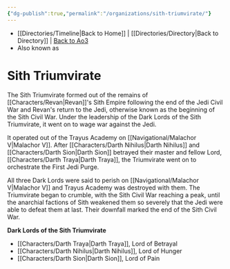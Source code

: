 ```yaml
---
{"dg-publish":true,"permalink":"/organizations/sith-triumvirate/"}
---
```


- [[Directories/Timeline\|Back to Home]] | [[Directories/Directory\|Back to Directory]] | [Back to Ao3](https://archiveofourown.org/works/19334440/chapters/45992584)
- Also known as

# Sith Triumvirate
The Sith Triumvirate formed out of the remains of [[Characters/Revan\|Revan]]'s Sith Empire following the end of the Jedi Civil War and Revan's return to the Jedi, otherwise known as the beginning of the Sith Civil War. Under the leadership of the Dark Lords of the Sith Triumvirate, it went on to wage war against the Jedi.

It operated out of the Trayus Academy on [[Navigational/Malachor V\|Malachor V]]. After [[Characters/Darth Nihilus\|Darth Nihilus]] and [[Characters/Darth Sion\|Darth Sion]] betrayed their master and fellow Lord, [[Characters/Darth Traya\|Darth Traya]], the Triumvirate went on to orchestrate the First Jedi Purge.

All three Dark Lords were said to perish on [[Navigational/Malachor V\|Malachor V]] and Trayus Academy was destroyed with them. The Triumvirate began to crumble, with the Sith Civil War reaching a peak, until the anarchial factions of Sith weakened them so severely that the Jedi were able to defeat them at last. Their downfall marked the end of the Sith Civil War. 

**Dark Lords of the Sith Triumvirate**
- [[Characters/Darth Traya\|Darth Traya]], Lord of Betrayal
- [[Characters/Darth Nihilus\|Darth Nihilus]], Lord of Hunger
- [[Characters/Darth Sion\|Darth Sion]], Lord of Pain
